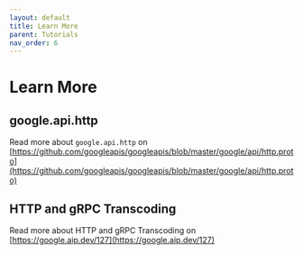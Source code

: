 ```yaml
---
layout: default
title: Learn More
parent: Tutorials
nav_order: 6
---
```


# Learn More

## google.api.http

Read more about `google.api.http` on [https://github.com/googleapis/googleapis/blob/master/google/api/http.proto](https://github.com/googleapis/googleapis/blob/master/google/api/http.proto)

## HTTP and gRPC Transcoding

Read more about HTTP and gRPC Transcoding on [https://google.aip.dev/127](https://google.aip.dev/127)
